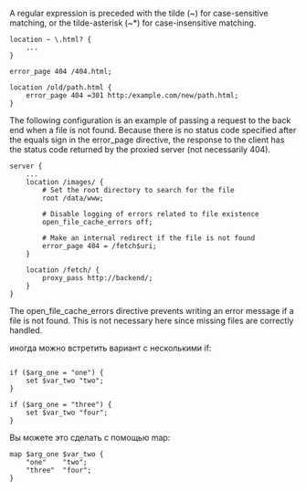 A regular expression is preceded with the tilde (~) for case-sensitive matching, or the tilde-asterisk (~*) for case-insensitive matching. 

```
location ~ \.html? {
    ...
}
```

```
error_page 404 /404.html;

location /old/path.html {
    error_page 404 =301 http:/example.com/new/path.html;
}

```

The following configuration is an example of passing a request to the back end when a file is not found. Because there is no status code specified after the equals sign in the error_page directive, the response to the client has the status code returned by the proxied server (not necessarily 404).

```
server {
    ...
    location /images/ {
        # Set the root directory to search for the file
        root /data/www;

        # Disable logging of errors related to file existence
        open_file_cache_errors off;

        # Make an internal redirect if the file is not found
        error_page 404 = /fetch$uri;
    }

    location /fetch/ {
        proxy_pass http://backend/;
    }
}
```

The open_file_cache_errors directive prevents writing an error message if a file is not found. This is not necessary here since missing files are correctly handled.

иногда можно встретить вариант с несколькими if:

```

if ($arg_one = "one") {
    set $var_two "two";
}

if ($arg_one = "three") {
    set $var_two "four";
}

```

Вы можете это сделать с помощью map:

```
map $arg_one $var_two {
    "one"    "two";
    "three"  "four";
}

```